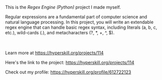 This is the *Regex Engine (Python)* project I made myself.


<p>Regular expressions are a fundamental part of computer science and natural language processing. In this project, you will write an extendable regex engine that can handle basic regex syntax, including literals (a, b, c, etc.), wild-cards (.), and metacharacters (?, *, +, ^, $).</p><br/><br/>Learn more at <a href="https://hyperskill.org/projects/114?utm_source=ide&utm_medium=ide&utm_campaign=ide&utm_content=project-card">https://hyperskill.org/projects/114</a>

Here's the link to the project: https://hyperskill.org/projects/114

Check out my profile: https://hyperskill.org/profile/612722123